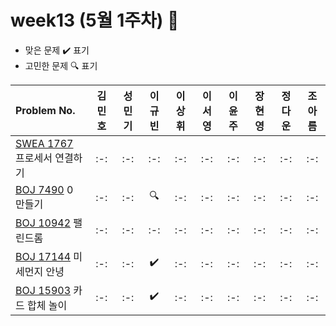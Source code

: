 # week13 (5월 1주차) :pencil:

- 맞은 문제 :heavy_check_mark: 표기
- 고민한 문제 :mag: 표기

| Problem No.                                                                                                            | 김민호 | 성민기 | 이규빈 | 이상휘 | 이서영 | 이윤주 | 장현영 | 정다운 | 조아름 | 
| :--------------------------------------------------------------------------------------------------------------------- | :----: | :----: | :----: | :----: | :----: | :----: | :----: | :----: | :----: |
| [SWEA 1767](https://swexpertacademy.com/main/code/problem/problemDetail.do?contestProbId=AV4suNtaXFEDFAUf) 프로세서 연결하기 |   :-:   |   :-:   |   :-:   |   :-:   |   :-:   |   :-:   |   :-:   |   :-:   |   :-:   |
| [BOJ 7490](https://www.acmicpc.net/problem/7490) 0 만들기                                                            |   :-:   |   :-:   |   :mag:   |   :-:   |   :-:   |   :-:   |   :-:   |   :-:   |   :-:   |
| [BOJ 10942](https://www.acmicpc.net/problem/10942) 팰린드롬                                                                 |   :-:   |   :-:   |   :-:   |   :-:   |   :-:   |   :-:   |   :-:   |   :-:   |   :-:   |
| [BOJ 17144](https://www.acmicpc.net/problem/17144) 미세먼지 안녕                                                          |   :-:   |   :-:   |   :heavy_check_mark:   |   :-:   |   :-:   |   :-:   |   :-:   |   :-:   |   :-:   |
| [BOJ 15903](https://www.acmicpc.net/problem/15903) 카드 합체 놀이                                                               |   :-:   |   :-:   |   :heavy_check_mark:   |   :-:   |   :-:   |   :-:   |   :-:   |   :-:   |   :-:   |

